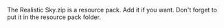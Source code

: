 The Realistic Sky.zip is a resource pack. Add it if you want. Don't forget to put it in the resource pack folder.
